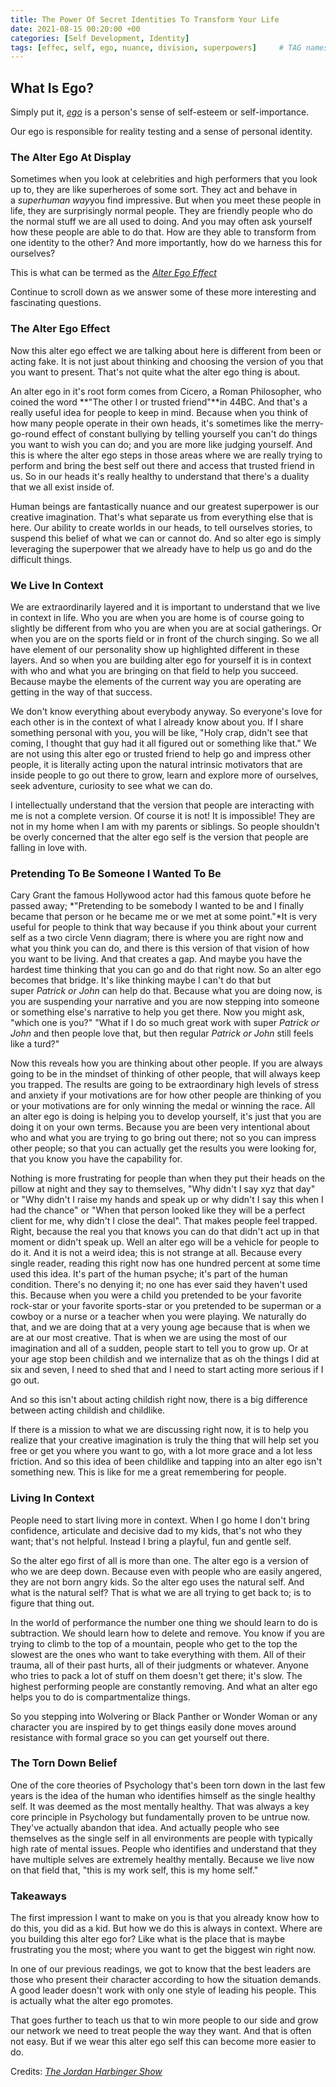 ```yaml
---
title: The Power Of Secret Identities To Transform Your Life
date: 2021-08-15 00:20:00 +00
categories: [Self Development, Identity]
tags: [effec, self, ego, nuance, division, superpowers]     # TAG names should always be lowercase
---
```


## What Is Ego?

Simply put it, [*ego*](https://en.m.wikipedia.org/wiki/Self-concept) is a person's sense of self-esteem or self-importance.

Our ego is responsible for reality testing and a sense of personal identity.

### The Alter Ego At Display

Sometimes when you look at celebrities and high performers that you look up to, they are like superheroes of some sort. They act and behave in a *superhuman way*you find impressive. But when you meet these people in life, they are surprisingly normal people. They are friendly people who do the normal stuff we are all used to doing. And you may often ask yourself how these people are able to do that. How are they able to transform from one identity to the other? And more importantly, how do we harness this for ourselves?

This is what can be termed as the [*Alter Ego Effect*](https://en.m.wikipedia.org/wiki/Alter_ego)

Continue to scroll down as we answer some of these more interesting and fascinating questions.

### The Alter Ego Effect

Now this alter ego effect we are talking about here is different from been or acting fake. It is not just about thinking and choosing the version of you that you want to present. That's not quite what the alter ego thing is about.

An alter ego in it's root form comes from Cicero, a Roman Philosopher, who coined the word **"The other I or trusted friend"**in 44BC. And that's a really useful idea for people to keep in mind. Because when you think of how many people operate in their own heads, it's sometimes like the merry-go-round effect of constant bullying by telling yourself you can't do things you want to wish you can do; and you are more like judging yourself. And this is where the alter ego steps in those areas where we are really trying to perform and bring the best self out there and access that trusted friend in us. So in our heads it's really healthy to understand that there's a duality that we all exist inside of.

Human beings are fantastically nuance and our greatest superpower is our creative imagination. That's what separate us from everything else that is here. Our ability to create worlds in our heads, to tell ourselves stories, to suspend this belief of what we can or cannot do. And so alter ego is simply leveraging the superpower that we already have to help us go and do the difficult things.

### We Live In Context

We are extraordinarily layered and it is important to understand that we live in context in life. Who you are when you are home is of course going to slightly be different from who you are when you are at social gatherings. Or when you are on the sports field or in front of the church singing. So we all have element of our personality show up highlighted different in these layers. And so when you are building alter ego for yourself it is in context with who and what you are bringing on that field to help you succeed. Because maybe the elements of the current way you are operating are getting in the way of that success.

We don't know everything about everybody anyway. So everyone's love for each other is in the context of what I already know about you. If I share something personal with you, you will be like, "Holy crap, didn't see that coming, I thought that guy had it all figured out or something like that." We are not using this alter ego or trusted friend to help go and impress other people, it is literally acting upon the natural intrinsic motivators that are inside people to go out there to grow, learn and explore more of ourselves, seek adventure, curiosity to see what we can do.

I intellectually understand that the version that people are interacting with me is not a complete version. Of course it is not! It is impossible! They are not in my home when I am with my parents or siblings. So people shouldn't be overly concerned that the alter ego self is the version that people are falling in love with.

### Pretending To Be Someone I Wanted To Be

Cary Grant the famous Hollywood actor had this famous quote before he passed away; *"Pretending to be somebody I wanted to be and I finally became that person or he became me or we met at some point."*It is very useful for people to think that way because if you think about your current self as a two circle Venn diagram; there is where you are right now and what you think you can do, and there is this version of that vision of how you want to be living. And that creates a gap. And maybe you have the hardest time thinking that you can go and do that right now. So an alter ego becomes that bridge. It's like thinking maybe I can't do that but super *Patrick or John* can help do that. Because what you are doing now, is you are suspending your narrative and you are now stepping into someone or something else's narrative to help you get there. Now you might ask, "which one is you?" "What if I do so much great work with super *Patrick or John* and then people love that, but then regular *Patrick or John* still feels like a turd?"

Now this reveals how you are thinking about other people. If you are always going to be in the mindset of thinking of other people, that will always keep you trapped. The results are going to be extraordinary high levels of stress and anxiety if your motivations are for how other people are thinking of you or your motivations are for only winning the medal or winning the race. All an alter ego is doing is helping you to develop yourself, it's just that you are doing it on your own terms. Because you are been very intentional about who and what you are trying to go bring out there; not so you can impress other people; so that you can actually get the results you were looking for, that you know you have the capability for.

Nothing is more frustrating for people than when they put their heads on the pillow at night and they say to themselves, "Why didn't I say xyz that day" or "Why didn't I raise my hands and speak up or why didn't I say this when I had the chance" or "When that person looked like they will be a perfect client for me, why didn't I close the deal". That makes people feel trapped. Right, because the real you that knows you can do that didn't act up in that moment or didn't speak up. Well an alter ego will be a vehicle for people to do it. And it is not a weird idea; this is not strange at all. Because every single reader, reading this right now has one hundred percent at some time used this idea. It's part of the human psyche; it's part of the human condition. There's no denying it; no one has ever said they haven't used this. Because when you were a child you pretended to be your favorite rock-star or your favorite sports-star or you pretended to be superman or a cowboy or a nurse or a teacher when you were playing. We naturally do that, and we are doing that at a very young age because that is when we are at our most creative. That is when we are using the most of our imagination and all of a sudden, people start to tell you to grow up. Or at your age stop been childish and we internalize that as oh the things I did at six and seven, I need to shed that and I need to start acting more serious if I go out.

And so this isn't about acting childish right now, there is a big difference between acting childish and childlike.

If there is a mission to what we are discussing right now, it is to help you realize that your creative imagination is truly the thing that will help set you free or get you where you want to go, with a lot more grace and a lot less friction. And so this idea of been childlike and tapping into an alter ego isn't something new. This is like for me a great remembering for people.

### Living In Context

People need to start living more in context. When I go home I don't bring confidence, articulate and decisive dad to my kids, that's not who they want; that's not helpful. Instead I bring a playful, fun and gentle self.

So the alter ego first of all is more than one. The alter ego is a version of who we are deep down. Because even with people who are easily angered, they are not born angry kids. So the alter ego uses the natural self. And what is the natural self? That is what we are all trying to get back to; is to figure that thing out.

In the world of performance the number one thing we should learn to do is subtraction. We should learn how to delete and remove. You know if you are trying to climb to the top of a mountain, people who get to the top the slowest are the ones who want to take everything with them. All of their trauma, all of their past hurts, all of their judgments or whatever. Anyone who tries to pack a lot of stuff on them doesn't get there; it's slow. The highest performing people are constantly removing. And what an alter ego helps you to do is compartmentalize things.

So you stepping into Wolvering or Black Panther or Wonder Woman or any character you are inspired by to get things easily done moves around resistance with formal grace so you can get yourself out there.

### The Torn Down Belief

One of the core theories of Psychology that's been torn down in the last few years is the idea of the human who identifies himself as the single healthy self. It was deemed as the most mentally healthy. That was always a key core principle in Psychology but fundamentally proven to be untrue now. They've actually abandon that idea. And actually people who see themselves as the single self in all environments are people with typically high rate of mental issues. People who identifies and understand that they have multiple selves are extremely healthy mentally. Because we live now on that field that, "this is my work self, this is my home self."

### Takeaways

The first impression I want to make on you is that you already know how to do this, you did as a kid. But how we do this is always in context. Where are you building this alter ego for? Like what is the place that is maybe frustrating you the most; where you want to get the biggest win right now.

In one of our previous readings, we got to know that the best leaders are those who present their character according to how the situation demands. A good leader doesn't work with only one style of leading his people. This is actually what the alter ego promotes.

That goes further to teach us that to win more people to our side and grow our network we need to treat people the way they want. And that is often not easy. But if we wear this alter ego self this can become more easier to do.

Credits: [*The Jordan Harbinger Show*](https://www.jordanharbinger.com/)
